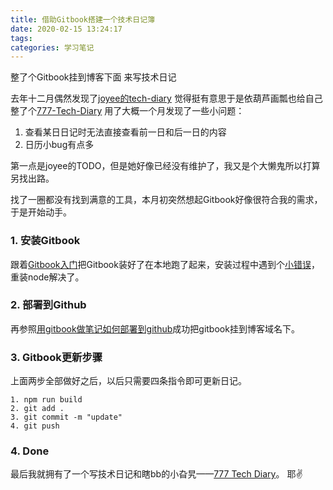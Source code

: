 ```yaml
---
title: 借助Gitbook搭建一个技术日记簿
date: 2020-02-15 13:24:17
tags:
categories: 学习笔记
---
```

整了个Gitbook挂到博客下面 
来写技术日记

去年十二月偶然发现了[joyee的tech-diary](https://www.github.com/joyeecheung/diary)
觉得挺有意思于是依葫芦画瓢也给自己整了个[777-Tech-Diary](https://www.hishark777.com/diary/)
用了大概一个月发现了一些小问题：
1. 查看某日日记时无法直接查看前一日和后一日的内容
2. 日历小bug有点多

第一点是joyee的TODO，但是她好像已经没有维护了，我又是个大懒鬼所以打算另找出路。

找了一圈都没有找到满意的工具，本月初突然想起Gitbook好像很符合我的需求，于是开始动手。
<!--more-->
### 1. 安装Gitbook
跟着[Gitbook入门](https://www.jianshu.com/p/dc53e589897a)把Gitbook装好了在本地跑了起来，安装过程中遇到个[小错误](https://blog.csdn.net/w5688414/article/details/94172354)，重装node解决了。

### 2. 部署到Github
再参照[用gitbook做笔记如何部署到github](https://www.jianshu.com/p/4e109a1113b2)成功把gitbook挂到博客域名下。

### 3. Gitbook更新步骤
上面两步全部做好之后，以后只需要四条指令即可更新日记。
```
1. npm run build
2. git add .
3. git commit -m "update"
4. git push
```

### 4. Done
最后我就拥有了一个写技术日记和瞎bb的小旮旯——[777 Tech Diary](https://hishark777.com/777-Tech-Diary/)。
耶✌️